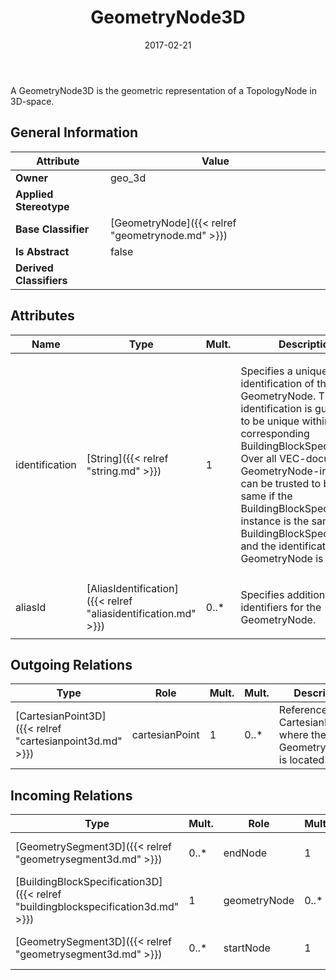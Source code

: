 ﻿---
title: GeometryNode3D
toc: false
type: specs
date: "2017-02-21"
draft: false
specification: VEC
version: 1.1.3
documentType: "Recommendation"
elementType: Class
classes:
  - GeometryNode3D
menu_name: vec-1.1.3
---
<p> A GeometryNode3D is the geometric representation of a TopologyNode in 3D-space.      </p>

## General Information

| Attribute               | Value |
|-------------------------|-------|
| **Owner**               | geo_3d |
| **Applied Stereotype**  |   |
| **Base Classifier**     | [GeometryNode]({{< relref "geometrynode.md" >}})<br/>  |
| **Is Abstract**         | false |
| **Derived Classifiers** |   |

## Attributes
|  Name  |  Type  |  Mult.  |  Description  |  Owning Classifier  |
|--------|--------|---------|---------------|--------------|
|identification | [String]({{< relref "string.md" >}}) | 1 | <p> Specifies a unique identification of the GeometryNode. The identification is guaranteed to be unique within the corresponding BuildingBlockSpecification. Over all VEC-documents a GeometryNode-instance can be trusted to be the same if the BuildingBlockSpecification-instance is the same (see BuildingBlockSpecification) and the identification of the GeometryNode is the same.      </p> | [GeometryNode]({{< relref "geometrynode.md" >}}) |
|aliasId | [AliasIdentification]({{< relref "aliasidentification.md" >}}) | 0..* | <p> Specifies additional identifiers for the GeometryNode.      </p> | [GeometryNode]({{< relref "geometrynode.md" >}}) |

## Outgoing Relations
|    Type  |   Role   |   Mult.   |   Mult.   |   Description   |
|----------|----------|-----------|-----------|-----------------|
| [CartesianPoint3D]({{< relref "cartesianpoint3d.md" >}}) | cartesianPoint | 1 | 0..* | References the CartesianPoint3D where the GeometryNode3D is located. |
##  Incoming Relations
|    Type  |   Mult.  |   Role    |   Mult.   |   Description  |
|----------|----------|-----------|-----------|----------------|
| [GeometrySegment3D]({{< relref "geometrysegment3d.md" >}}) | 0..* | endNode | 1 | References the GeometryNode3D where the GeometrySegment3D ends. |
| [BuildingBlockSpecification3D]({{< relref "buildingblockspecification3d.md" >}}) | 1 | geometryNode | 0..* | Specifies the GeometryNode3Ds defined by the BuildingBlockSpecification3D. |
| [GeometrySegment3D]({{< relref "geometrysegment3d.md" >}}) | 0..* | startNode | 1 | References the GeometryNode3D where the GeometrySegment3D starts. |
